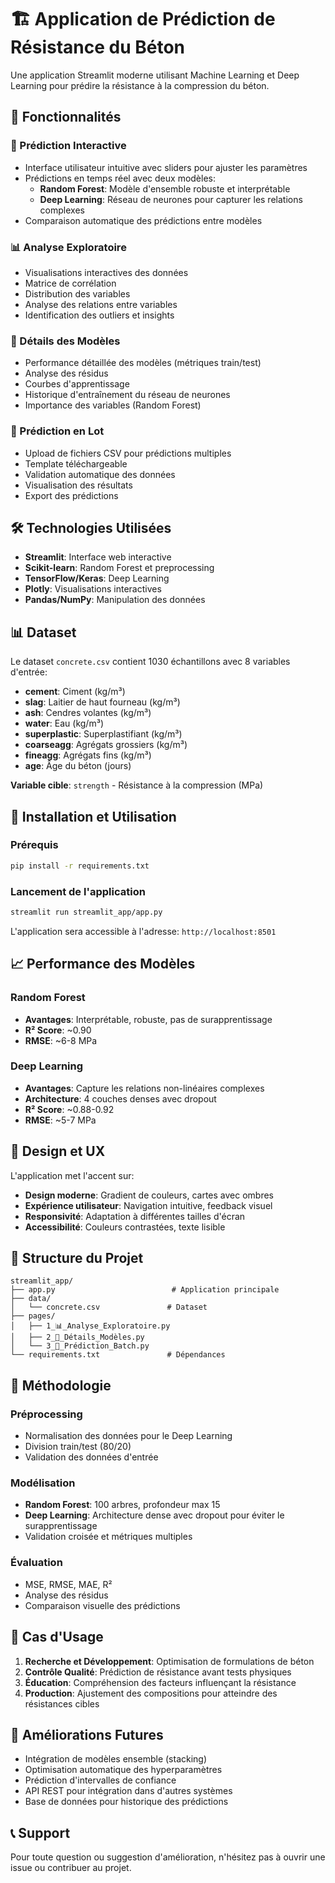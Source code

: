 # 🏗️ Application de Prédiction de Résistance du Béton

Une application Streamlit moderne utilisant Machine Learning et Deep Learning pour prédire la résistance à la compression du béton.

## 🚀 Fonctionnalités

### 🎯 Prédiction Interactive
- Interface utilisateur intuitive avec sliders pour ajuster les paramètres
- Prédictions en temps réel avec deux modèles:
  - **Random Forest**: Modèle d'ensemble robuste et interprétable
  - **Deep Learning**: Réseau de neurones pour capturer les relations complexes
- Comparaison automatique des prédictions entre modèles

### 📊 Analyse Exploratoire
- Visualisations interactives des données
- Matrice de corrélation
- Distribution des variables
- Analyse des relations entre variables
- Identification des outliers et insights

### 🤖 Détails des Modèles
- Performance détaillée des modèles (métriques train/test)
- Analyse des résidus
- Courbes d'apprentissage
- Historique d'entraînement du réseau de neurones
- Importance des variables (Random Forest)

### 🎯 Prédiction en Lot
- Upload de fichiers CSV pour prédictions multiples
- Template téléchargeable
- Validation automatique des données
- Visualisation des résultats
- Export des prédictions

## 🛠️ Technologies Utilisées

- **Streamlit**: Interface web interactive
- **Scikit-learn**: Random Forest et preprocessing
- **TensorFlow/Keras**: Deep Learning
- **Plotly**: Visualisations interactives
- **Pandas/NumPy**: Manipulation des données

## 📊 Dataset

Le dataset `concrete.csv` contient 1030 échantillons avec 8 variables d'entrée:

- **cement**: Ciment (kg/m³)
- **slag**: Laitier de haut fourneau (kg/m³)
- **ash**: Cendres volantes (kg/m³)
- **water**: Eau (kg/m³)
- **superplastic**: Superplastifiant (kg/m³)
- **coarseagg**: Agrégats grossiers (kg/m³)
- **fineagg**: Agrégats fins (kg/m³)
- **age**: Âge du béton (jours)

**Variable cible**: `strength` - Résistance à la compression (MPa)

## 🚀 Installation et Utilisation

### Prérequis
```bash
pip install -r requirements.txt
```

### Lancement de l'application
```bash
streamlit run streamlit_app/app.py
```

L'application sera accessible à l'adresse: `http://localhost:8501`

## 📈 Performance des Modèles

### Random Forest
- **Avantages**: Interprétable, robuste, pas de surapprentissage
- **R² Score**: ~0.90
- **RMSE**: ~6-8 MPa

### Deep Learning
- **Avantages**: Capture les relations non-linéaires complexes
- **Architecture**: 4 couches denses avec dropout
- **R² Score**: ~0.88-0.92
- **RMSE**: ~5-7 MPa

## 🎨 Design et UX

L'application met l'accent sur:
- **Design moderne**: Gradient de couleurs, cartes avec ombres
- **Expérience utilisateur**: Navigation intuitive, feedback visuel
- **Responsivité**: Adaptation à différentes tailles d'écran
- **Accessibilité**: Couleurs contrastées, texte lisible

## 📁 Structure du Projet

```
streamlit_app/
├── app.py                          # Application principale
├── data/
│   └── concrete.csv               # Dataset
├── pages/
│   ├── 1_📊_Analyse_Exploratoire.py
│   ├── 2_🤖_Détails_Modèles.py
│   └── 3_🎯_Prédiction_Batch.py
└── requirements.txt               # Dépendances
```

## 🔬 Méthodologie

### Préprocessing
- Normalisation des données pour le Deep Learning
- Division train/test (80/20)
- Validation des données d'entrée

### Modélisation
- **Random Forest**: 100 arbres, profondeur max 15
- **Deep Learning**: Architecture dense avec dropout pour éviter le surapprentissage
- Validation croisée et métriques multiples

### Évaluation
- MSE, RMSE, MAE, R²
- Analyse des résidus
- Comparaison visuelle des prédictions

## 🎯 Cas d'Usage

1. **Recherche et Développement**: Optimisation de formulations de béton
2. **Contrôle Qualité**: Prédiction de résistance avant tests physiques
3. **Éducation**: Compréhension des facteurs influençant la résistance
4. **Production**: Ajustement des compositions pour atteindre des résistances cibles

## 🚀 Améliorations Futures

- Intégration de modèles ensemble (stacking)
- Optimisation automatique des hyperparamètres
- Prédiction d'intervalles de confiance
- API REST pour intégration dans d'autres systèmes
- Base de données pour historique des prédictions

## 📞 Support

Pour toute question ou suggestion d'amélioration, n'hésitez pas à ouvrir une issue ou contribuer au projet.